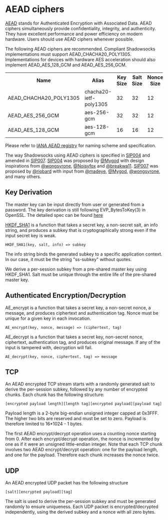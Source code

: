 # AEAD ciphers

[AEAD] stands for Authenticated Encryption with Associated Data. AEAD ciphers simultaneously provide confidentiality, integrity, and authenticity. They have excellent performance and power efficiency on modern hardware. Users should use AEAD ciphers whenever possible.

The following AEAD ciphers are recommended. Compliant Shadowsocks implementations must support AEAD_CHACHA20_POLY1305. Implementations for devices with hardware AES acceleration should also implement AEAD_AES_128_GCM and AEAD_AES_256_GCM.

<table>
  <tr><th>Name</th><th>Alias</th><th>Key Size</th><th>Salt Size</th><th>Nonce Size</th><th>Tag Size</th></tr>
  <tr><td>AEAD_CHACHA20_POLY1305</td><td>chacha20-ietf-poly1305</td><td>32</td><td>32</td><td>12</td><td>16</td></tr>
  <tr><td>AEAD_AES_256_GCM</td><td>aes-256-gcm</td><td>32</td><td>32</td><td>12</td><td>16</td></tr>
  <tr><td>AEAD_AES_128_GCM</td><td>aes-128-gcm</td><td>16</td><td>16</td><td>12</td><td>16</td></tr>
</table>

Please refer to [IANA AEAD registry](https://www.iana.org/assignments/aead-parameters/aead-parameters.xhtml) for naming scheme and specification.


The way Shadowsocks using AEAD ciphers is specified in [SIP004] and amended in [SIP007]. [SIP004] was proposed by [@Mygod] with design inspirations from [@wongsyrone], [@Noisyfox] and [@breakwa11]. [SIP007] was proposed by [@riobard] with input from [@madeye], [@Mygod], [@wongsyrone], and many others.


## Key Derivation

The master key can be input directly from user or generated from a password. The key derivation is still following EVP_BytesToKey(3) in OpenSSL. The detailed spec can be found [here](https://docs.openssl.org/master/man3/EVP_BytesToKey/)

[HKDF_SHA1] is a function that takes a secret key, a non-secret salt, an info string, and produces a subkey that is cryptographically strong even if the input secret key is weak.

```
HKDF_SHA1(key, salt, info) => subkey
```

The info string binds the generated subkey to a specific application context. In our case, it must be the string "ss-subkey" without quotes. 

We derive a per-session subkey from a pre-shared master key using HKDF_SHA1. Salt must be unique through the entire life of the pre-shared master key.


## Authenticated Encryption/Decryption


AE_encrypt is a function that takes a secret key, a non-secret nonce, a message, and produces ciphertext and authentication tag. Nonce must be unique for a given key in each invocation. 

```
AE_encrypt(key, nonce, message) => (ciphertext, tag)
```

AE_decrypt is a function that takes a secret key, non-secret nonce, ciphertext, authentication tag, and produces original message. If any of the input is tampered with, decryption will fail.

```
AE_decrypt(key, nonce, ciphertext, tag) => message
```

## TCP

An AEAD encrypted TCP stream starts with a randomly generated salt to derive the per-session subkey, followed by any number of encrypted chunks. Each chunk has the following structure:

```
[encrypted payload length][length tag][encrypted payload][payload tag]
```

Payload length is a 2-byte big-endian unsigned integer capped at 0x3FFF. The higher two bits are reserved and must be set to zero. Payload is therefore limited to 16*1024 - 1 bytes. 

The first AEAD encrypt/decrypt operation uses a counting nonce starting from 0. After each encrypt/decrypt operation, the nonce is incremented by one as if it were an unsigned little-endian integer. Note that each TCP chunk involves two AEAD encrypt/decrypt operation: one for the payload length, and one for the payload. Therefore each chunk increases the nonce twice.


## UDP

An AEAD encrypted UDP packet has the following structure

```
[salt][encrypted payload][tag]
```

The salt is used to derive the per-session subkey and must be generated randomly to ensure uniqueness. Each UDP packet is encrypted/decrypted independently, using the derived subkey and a nonce with all zero bytes.



[AEAD]: https://en.wikipedia.org/wiki/Authenticated_encryption
[SIP004]: https://github.com/shadowsocks/shadowsocks-org/issues/30
[SIP007]: https://github.com/shadowsocks/shadowsocks-org/issues/42
[@Mygod]: https://github.com/Mygod
[@madeye]: https://github.com/madeye
[@wongsyrone]: https://github.com/wongsyrone
[@breakwa11]: https://github.com/breakwa11
[@riobard]: https://github.com/riobard
[@Noisyfox]: https://github.com/noisyfox
[HKDF_SHA1]: https://tools.ietf.org/html/rfc5869
